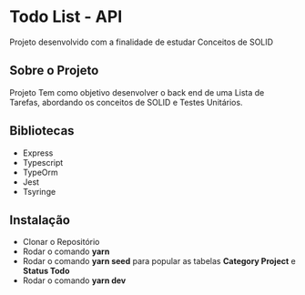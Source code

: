 # Todo List - API
Projeto desenvolvido com a finalidade de estudar Conceitos de SOLID

## Sobre o Projeto
Projeto Tem como objetivo desenvolver o back end de uma Lista de Tarefas, abordando os conceitos de SOLID e Testes Unitários.

## Bibliotecas 
- Express
- Typescript
- TypeOrm
- Jest
- Tsyringe

## Instalação 
- Clonar o Repositório
- Rodar o comando **yarn** 
- Rodar o comando **yarn seed** para popular as tabelas **Category Project** e **Status Todo**
- Rodar o comando **yarn dev**
